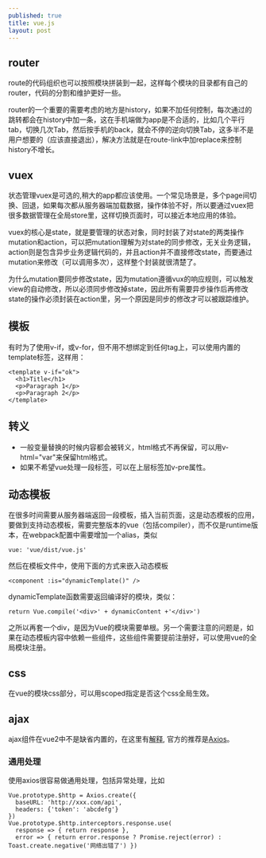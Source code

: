 ```yaml
---
published: true
title: vue.js
layout: post
---
```


## router
route的代码组织也可以按照模块拼装到一起，这样每个模块的目录都有自己的router，代码的分割和维护更好一些。

router的一个重要的需要考虑的地方是history，如果不加任何控制，每次通过<router-Link>的跳转都会在history中加一条，这在手机端做为app是不合适的，比如几个平行tab，切换几次Tab，然后按手机的back，就会不停的逆向切换Tab，这多半不是用户想要的（应该直接退出），解决方法就是在route-link中加replace来控制history不增长。

## vuex
状态管理vuex是可选的,稍大的app都应该使用。一个常见场景是，多个page间切换、回退，如果每次都从服务器端加载数据，操作体验不好，所以要通过vuex把很多数据管理在全局store里，这样切换页面时，可以接近本地应用的体验。

vuex的核心是state，就是要管理的状态对象，同时封装了对state的两类操作mutation和action，可以把mutation理解为对state的同步修改，无关业务逻辑，action则是包含异步业务逻辑代码的，并且action并不直接修改state，而要通过mutation来修改（可以调用多次），这样整个封装就很清楚了。

为什么mutation要同步修改state，因为mutation遵循vux的响应规则，可以触发view的自动修改，所以必须同步修改掉state，因此所有需要异步操作后再修改state的操作必须封装在action里，另一个原因是同步的修改才可以被跟踪维护。

## 模板
有时为了使用v-if，或v-for，但不用不想绑定到任何tag上，可以使用内置的template标签，这样用：

```
<template v-if="ok">
  <h1>Title</h1>
  <p>Paragraph 1</p>
  <p>Paragraph 2</p>
</template>
```
## 转义
* 一般变量替换的时候内容都会被转义，html格式不再保留，可以用v-html="var"来保留html格式。
* 如果不希望vue处理一段标签，可以在上层标签加v-pre属性。

## 动态模板

在很多时间需要从服务器端返回一段模板，插入当前页面，这是动态模板的应用，要做到支持动态模板，需要完整版本的vue（包括compiler），而不仅是runtime版本，在webpack配置中需要增加一个alias，类似

```
vue: 'vue/dist/vue.js'
```

然后在模板文件中，使用下面的方式来嵌入动态模板
```
<component :is="dynamicTemplate()" />
```

dynamicTemplate函数需要返回编译好的模块，类似：
```
return Vue.compile('<div>' + dynamicContent +'</div>')
```

之所以再套一个div，是因为Vue的模块需要单根。另一个需要注意的问题是，如果在动态模板内容中依赖一些组件，这些组件需要提前注册好，可以使用vue的全局模块注册。

## css
在vue的模块css部分，可以用scoped指定是否这个css全局生效。

## ajax
ajax组件在vue2中不是缺省内置的，在这里有[解释](https://medium.com/the-vue-point/retiring-vue-resource-871a82880af4), 官方的推荐是[Axios](https://github.com/mzabriskie/axios)。

### 通用处理
使用axios很容易做通用处理，包括异常处理，比如
```
Vue.prototype.$http = Axios.create({
  baseURL: 'http://xxx.com/api',
  headers: {'token': 'abcdefg'}
})
Vue.prototype.$http.interceptors.response.use(
  response => { return response },
  error => { return error.response ? Promise.reject(error) : Toast.create.negative('网络出错了') })
```
